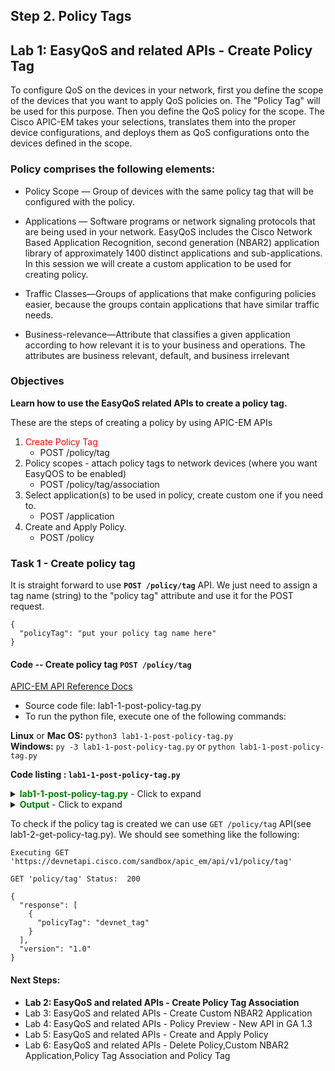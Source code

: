 ## Step 2.  Policy Tags

## Lab 1: EasyQoS and related APIs - Create Policy Tag


To configure QoS on the devices in your network, first you define the scope of the devices that you want to apply QoS policies on. The "Policy Tag" will be used for this purpose. Then you define the QoS policy for the scope. The Cisco APIC-EM takes your selections, translates them into the proper device configurations, and deploys them as QoS configurations onto the devices defined in the scope.

### Policy comprises the following elements:

* Policy Scope — Group of devices with the same policy tag that will be configured with the policy.

* Applications — Software programs or network signaling protocols that are being used in your network. EasyQoS includes the Cisco Network Based Application Recognition, second generation (NBAR2) application library of approximately 1400 distinct applications and sub-applications. In this session we will create a custom application to be used for creating policy.

* Traffic Classes—Groups of applications that make configuring policies easier, because the groups contain applications that have similar traffic needs.

* Business-relevance—Attribute that classifies a given application according to how relevant it is to your business and operations. The attributes are business relevant, default, and business irrelevant


### Objectives
**Learn how to use the EasyQoS related APIs to create a policy tag.**

These are the steps of creating a policy by using APIC-EM APIs


1. <font color='red'>Create Policy Tag</font>
   * POST /policy/tag
2. Policy scopes - attach policy tags to network devices (where you want EasyQOS to be enabled)
   * POST /policy/tag/association
3. Select application(s) to be used in policy, create custom one if you need to.
   * POST /application
4. Create and Apply Policy.
   * POST /policy

### Task 1 - Create policy tag
It is straight forward to use **`POST /policy/tag`** API.
We just need to assign a tag name (string) to the "policy tag" attribute and use it for the POST request.

```
{
  "policyTag": "put your policy tag name here"
}
```
#### Code -- Create policy tag ```POST /policy/tag```

[APIC-EM API Reference Docs](http://devnetapic.cisco.com/)

*  Source code file: lab1-1-post-policy-tag.py
*  To run the python file, execute one of the following commands:<br>

  **Linux** or **Mac OS:**  `python3 lab1-1-post-policy-tag.py`<br>
  **Windows:**  `py -3 lab1-1-post-policy-tag.py` or `python lab1-1-post-policy-tag.py`<br>

**Code listing : `lab1-1-post-policy-tag.py`**

<details>
<summary><font color='green'><b>lab1-1-post-policy-tag.py</b></font> - Click to expand</summary>

<pre><code>
"""
Script name: lab1-1-post-policy-tag
Create a policy tag
"""

from apicem import \* # APIC-EM IP is assigned in apicem_config.py

def create_policy_tag(ap,tag_json):
    """
    This function is used to create a policy tag

    Parameters
    ----------
    ap (object): apic-em object that defined in apicem.py
    tag_json(JSON): JSON object for POST /policy/tag

    Return:
    -------
    None

    """

    try:
        resp = ap.post(api="policy/tag",data=tag\_json,printOut=True)
    except:
        print ("Something wrong with POST /policy/tag !")

##################################################################

if \_\_name\_\_ == "\_\_main\_\_": # Execute only if run as a script

    myapicem = apicem() # Initialize apicem instance, taking all defaults from apicem_config.py

    # Ask user's input
    # In the loop until input is not null or is 'exit'
    print ("** Tag must only include letters, numbers, underscore and hyphen, no space between two words **")
    while True:
        pTag = input('=> Enter policy tag name that you like to create: ')
        pTag = pTag.lstrip() # Ignore leading space
        if pTag.lower() == 'exit':
            sys.exit()  
        if pTag == "":
            print ("Oops! Policy tag name cannot be NULL please try again or enter 'exit'")
        else:
            break

    # JSON for "POST policy/tag" request, taking user's input as tag name <br>       
    tag_json = {
        "policyTag": pTag    
    }

    create_policy_tag(myapicem,tag_json) # Create tag function

</code></pre>
</details>

<details>
<summary><font color='green'><b>Output</b></font> - Click to expand</summary>

<pre><code>
** Tag must only include letters, numbers, underscore and hyphen, no space between two words **
=> Enter policy tag name that you like to create: devnet_tag

Executing POST 'https://devnetapi.cisco.com/sandbox/apic_em/api/v1/policy/tag'

POST 'policy/tag' Status:  202

Response:
 {
    "version": "1.0",
    "response": {
        "taskId": "55f778c0-659f-4898-b646-bc35a3faf9a5",
        "url": "/api/v1/task/55f778c0-659f-4898-b646-bc35a3faf9a5"
    }
}
</code></pre>
</details>

To check if the policy tag is created we can use `GET /policy/tag` API(see lab1-2-get-policy-tag.py). We should see something like the following:


```
Executing GET 'https://devnetapi.cisco.com/sandbox/apic_em/api/v1/policy/tag'

GET 'policy/tag' Status:  200

{
  "response": [
    {
      "policyTag": "devnet_tag"
    }
  ],
  "version": "1.0"
}
```

#### Next Steps:

* **Lab 2: EasyQoS and related APIs - Create Policy Tag Association**
* Lab 3: EasyQoS and related APIs - Create Custom NBAR2 Application
* Lab 4: EasyQoS and related APIs - Policy Preview - New API in GA 1.3
* Lab 5: EasyQoS and related APIs - Create and Apply Policy
* Lab 6: EasyQoS and related APIs - Delete Policy,Custom NBAR2 Application,Policy Tag Association and Policy Tag

